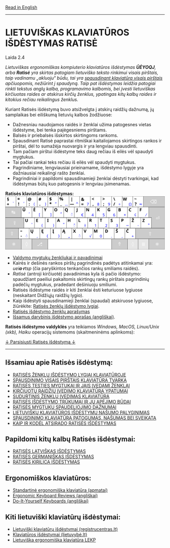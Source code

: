 [Read in English](README_eng.md)

-----------------------------------------------
# LIETUVIŠKAS KLAVIATŪROS IŠDĖSTYMAS RATISĖ

Laida 2.4

_Lietuviškas ergonomiškas kompiuterio klaviatūros išdėstymas __ŪĖYOQJ__, arba __Ratìsė__ yra skirtas patogiam lietuviško teksto rinkimui visais pirštais, taip vadinamu „akluoju“ būdu, tai yra [spausdinant klaviatūra visais pirštais](docs/spaud_tvarka.md) apčiuopomis, nežiūrint į spaudyną. Taip pat išdėstymas leidžia patogiai rinkti tekstus anglų kalba, programavimo kalbomis, bei įvesti lietuviškas kirčiuotas raides ar atskirus kirčių ženklus, ypatingas kitų kalbų raides ir kitokius rečiau reikalingus ženklus._

Kuriant Ratisės išdėstymą buvo atsižvelgta į atskirų raidžių dažnumą, jų samplaikas bei eiliškumą lietuvių kalbos žodžiuose:
+ Dažnesniau naudojamos raidės ir ženklai užima patogesnes vietas išdėstyme, bei tenka pajėgesniems pirštams.
+ Balsės ir priebalsės išskirtos skirtingoms rankoms.
+ Spausdinant Ratisè paprastai ritmiškai kaitaliojamos skirtingos rankos ir pirštai, dėl to sumažėja nuovargis ir yra lengviau spausdinti.
+ Tam pačiam pirštui išdėstyme teks daug rečiau iš eilės vėl spaudyti mygtukus.
+ Tai pačiai rankai teks rečiau iš eilės vėl spaudyti mygtukus.
+ Pagrindiniame, lengviausiai prieinamame, išdėstymo lygyje yra dažniausiai reikalingi rašto ženklai.
+ Pagrindiniai ir papildomi spausdinamieji ženklai dėstyti tvarkingai, kad išdėstymas būtų kuo patogesnis ir lengviau įsimenamas.

__Ratisės klaviatūros išdėstymas:__
![Ratisės klaviatūros išdėstymas](docs/images/kb_lt_ratise.svg)

+ [Valdymo mygtukų ženkliukai ir pavadinimai](docs/valdymo_mygtukai.md)
+ Kairės ir dešinės rankos pirštų pagrindinės padėtys atitinkamai yra: _uei**a**·**r**tsp_ (čia paryškintos tenkančios rankų smiliams raidės).
+ _Ratìsė_ (antroji kirčiuotė) pavadinimas kyla iš pačio išdėstymo: spaudžiant paeiliui pakaitomis skirtingų rankų pirštais pagrindinių padėčių mygtukus, pradedant dešiniuoju smiliumi.
+ Ratisės išdėstyme raidės ir kiti ženklai ẽsti keturiuose lygiuose (neskaitant Didžiųjų raidžių lygio).
+ Kaip išdėstyti spausdinamieji ženklai (spaudaĩ) atskiruose lygiuose, žiūrėkite: [Ratisės ženklų išdėstymo lygiai](docs/ratises_lygiai.md).
+ [Ratisės išdėstymo ženklų aprašymas](ratise_visi_zenklai.md)
+ [Išsamus darybinis išdėstymo aprašas (angliškai)](SPECIFICATIONS.txt).

__Ratisės išdėstymo valdyklės__ yra teikiamos _Windows, MacOS, Linux/Unix (xkb), Haiku_ operacijų sistemoms (skaitmeninėms aplinkoms):

[↓ Parsisiųsti Ratisės išdėstymą ↓](https://github.com/albuck/Ratise-layout/zipball/master)

--------------------------------------------------------------------

## Išsamiau apie Ratisės išdėstymą:

- [RATISĖS ŽENKLŲ IŠDĖSTYMO LYGIAI KLAVIATŪROJE](docs/ratises_lygiai.md)
- [SPAUSDINIMO VISAIS PIRŠTAIS KLAVIATŪRA TVARKA](docs/spaud_tvarka.md)
- [RATISĖS TĘSTIES MYGTUKAI IR JAIS ĮVEDAMI ŽENKLAI](docs/testies_mygtukai.md)
- [KIRČIUOTŲ RAIDŽIŲ ĮVEDIMO KLAVIATŪRA YPATUMAI](docs/kirciuotos_raides.md)
- [SUDURTINIS ŽENKLŲ ĮVEDIMAS KLAVIATŪRA](docs/sudurt_ivedimas.md)
- [RATISĖS IŠDĖSTYMO TRŪKUMAI IR JŲ APĖJIMO BŪDAI](docs/trukumu_apejimas.md)
- [RATISĖS MYGTUKŲ SPAUDELIOJIMO DAŽNUMAI](docs/spaud_daznis.md)
- [LIETUVIŠKŲ KLAVIATŪROS IŠDĖSTYMŲ NAŠUMO PALYGINIMAS](docs/palyginimas.md)
- [SPAUSDINIMO KLAVIATŪRA PATOGUMAS, NAŠUMAS BEI SVEIKATA](docs/spaud_patoga.md)
- [KAIP IR KODĖL ATSIRADO RATISĖS IŠDĖSTYMAS](docs/kaip_atsirado_ratise.md)


## Papildomi kitų kalbų Ratisės išdėstymai:

- [RATISĖS LATVIŠKAS IŠDĖSTYMAS](docs/ratise_latvian.md)
- [RATISĖS GERMANIŠKAS IŠDĖSTYMAS](docs/ratise_germanic.md)
- [RATISĖS KIRILICA IŠDĖSTYMAS](docs/ratise_kirilica.md)


## Ergonomiškos klaviatūros:

- [Standartinė ergonomiška klaviatūra (apmatai)](https://albuck.github.io/SEL-keyboard/SKAITYK.html)
- [Ergonomic Keyboard Reviews (angliškai)](http://xahlee.info/kbd/ergonomic_keyboards_index.html)
- [Do-It-Yourself Keyboards (angliškai)](http://xahlee.info/kbd/diy_keyboards_index.html)

## Kiti lietuviški klaviatūrų išdėstymai:

- [Lietuviški klaviatūrų išdėstymai (registrucentras.lt)](https://www.registrucentras.lt/litwin/keyboard.html)
- [Klaviatūros išdėstymai (lietuvybė.lt)](http://lietuvybė.lt/standartai/klaviat%C5%ABros-i%C5%A1d%C4%97stymai/)
- [Lietuviška ergonomiška klaviatūra LEKP](https://lekp.info/)


